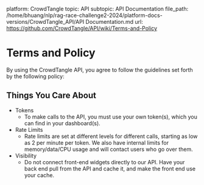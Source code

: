 platform: CrowdTangle
topic: API
subtopic: API Documentation
file_path: /home/bhuang/nlp/rag-race-challenge2-2024/platform-docs-versions/CrowdTangle_API/API Documentation.md
url: https://github.com/CrowdTangle/API/wiki/Terms-and-Policy

# Terms and Policy

By using the CrowdTangle API, you agree to follow the guidelines set forth by the following policy:

## [](#things-you-care-about)Things You Care About

* Tokens
    * To make calls to the API, you must use your own token(s), which you can find in your dashboard(s).
* Rate Limits
    * Rate limits are set at different levels for different calls, starting as low as 2 per minute per token. We also have internal limits for memory/data/CPU usage and will contact users who go over them.
* Visibility
    * Do not connect front-end widgets directly to our API. Have your back end pull from the API and cache it, and make the front end use your cache.